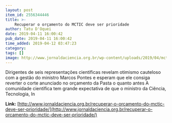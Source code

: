 ```yaml
---
layout: post
item_id: 2556344446
title: >-
    Recuperar o orçamento do MCTIC deve ser prioridade
author: Tatu D'Oquei
date: 2019-04-11 16:00:42
pub_date: 2019-04-11 16:00:42
time_added: 2019-04-12 03:47:23
category: 
tags: []
image: http://www.jornaldaciencia.org.br/wp-content/uploads/2019/04/mcti-esplanada.jpg
---
```


Dirigentes de seis representações científicas revelam otimismo cauteloso com a gestão do ministro Marcos Pontes e esperam que ele consiga reverter o corte anunciado no orçamento da Pasta o quanto antes A comunidade científica tem grande expectativa de que o ministro da Ciência, Tecnologia, In

**Link:** [http://www.jornaldaciencia.org.br/recuperar-o-orcamento-do-mctic-deve-ser-prioridade/](http://www.jornaldaciencia.org.br/recuperar-o-orcamento-do-mctic-deve-ser-prioridade/)

